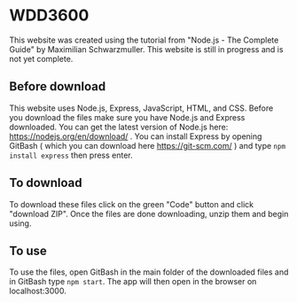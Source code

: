 # WDD3600
This website was created using the tutorial from "Node.js - The Complete Guide" by Maximilian Schwarzmuller.
This website is still in progress and is not yet complete.

## Before download
This website uses Node.js, Express, JavaScript, HTML, and CSS. Before you download the files make sure you have Node.js and Express downloaded.
You can get the latest version of Node.js here: https://nodejs.org/en/download/ .
 You can install Express by opening GitBash ( which you can download here https://git-scm.com/ ) and type ```npm install express``` then press enter.

## To download
To download these files click on the green "Code" button and click "download ZIP". Once the files are done downloading, unzip them and begin using.

## To use
To use the files, open GitBash in the main folder of the downloaded files and in GitBash type ```npm start```. The app will then open in the browser on localhost:3000.

